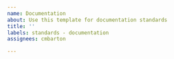 ```yaml
---
name: Documentation
about: Use this template for documentation standards
title: ''
labels: standards - documentation
assignees: cmbarton

---
```



